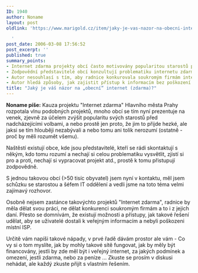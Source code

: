 ```yaml
---
ID: 1940
author: Noname
layout: post
oldlink: 'https://www.marigold.cz/item/jaky-je-vas-nazor-na-obecni-internet-zdarma

  '
post_date: 2006-03-08 17:56:52
post_excerpt: ''
published: true
summary_points:
- Internet zdarma projekty obcí často motivovány popularitou starostů před volbami.
- Zodpovědní představitelé obcí konzultují problematiku internetu zdarma s odborníky.
- Autor nesouhlasí s tím, aby radnice konkurovala soukromým firmám internetem zdarma.
- Autor hledá způsoby, jak zajistit přístup k informacím bez poškození ISP.
title: "Jaký je váš názor na „obecní“ internet (zdarma)?"
---
```


<p><strong>Noname píše:</strong> Kauza projektu "Internet zdarma" Hlavního města Prahy rozpotala vlnu podobných projektů, mnoho obcí se tím nyní prezentuje na venek, zjevně za účelem zvýšit popularitu svých starostů před nadcházejícími volbami, a nebo prostě jen proto, že jim to přijde hezké, ale jaksi se tím hlouběji nezabývali a nebo tomu ani tolik nerozumí (ostatně - proč by měli rozumět všemu).</p>

<p>Naštěstí existují obce, kde jsou představitelé, kteří se rádi skontaktují s někým, kdo tomu rozumí a nechají si celou problematiku vysvětlit, zjistí si pro a proti, nechají si vypracovat projekt atd., prostě k tomu přistupují zodpovědně.</p>

<p>S jednou takovou obcí (>50 tisíc obyvatel) jsem nyní v kontaktu, měl jsem schůzku se starostou a šéfem IT oddělení a vedli jsme na toto téma velmi zajímavý rozhovor.</p>

<p>Osobně nejsem zastánce takovýchto projektů "Internet zdarma", radnice by měla dělat svou práci, ne dělat konkurenci soukromým firmám a to i z jejich daní. Přesto se domnívám, že existují možnosti a přístupy, jak takové řešení udělat, aby se uživatelé dostali k veřejným informacím a nebyli poškozeni místní ISP.</p>

<p>Určitě vám napíši takové nápady, v prvé řadě dávám prostor ale vám - Co vy si o tom myslíte, jak by mohly takové sítě fungovat, jak by měly být financovány, jestli by zde měl být i veřejný internet, za jakých podmínek a omezení, jestli zdarma, nebo za peníze ... Zkuste se prosím v diskusi nehádat, ale každý zkuste přijít s vlastním řešením.</p>